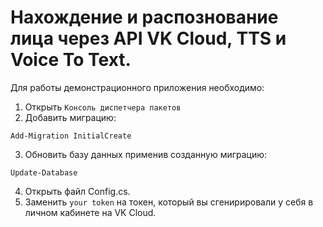 # Нахождение и распознование лица через API VK Cloud, TTS и Voice To Text. 

Для работы демонстрационного приложения необходимо:

1. Открыть `Консоль диспетчера пакетов`
2. Добавить миграцию:
```
Add-Migration InitialCreate
```
3. Обновить базу данных применив созданную миграцию:
```
Update-Database
```
4. Открыть файл Config.cs.
5. Заменить `your token` на токен, который вы сгенирировали у себя в личном кабинете на VK Cloud.
